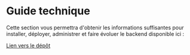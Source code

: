 # Guide technique

Cette section vous permettra d'obtenir les informations suffisantes pour installer, déployer, administrer et faire évoluer le backend disponible ici :

[Lien vers le dépôt](https://github.com/jdev-org/docs-manager/tree/main/docs-manager-back)



